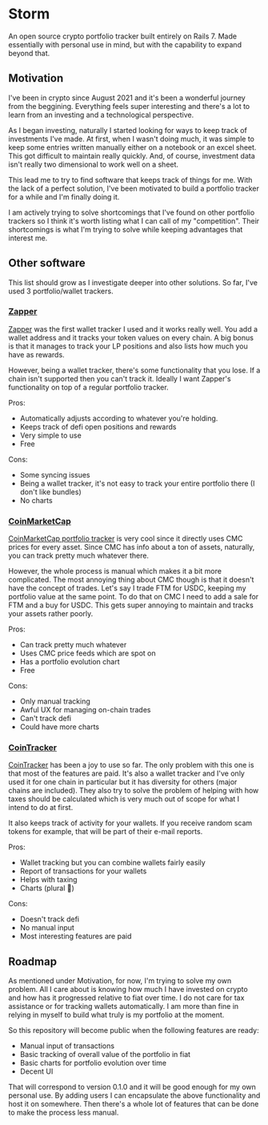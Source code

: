 # Storm

An open source crypto portfolio tracker built entirely on Rails 7.
Made essentially with personal use in mind, but with the capability to expand beyond that.

## Motivation

I've been in crypto since August 2021 and it's been a wonderful journey from the beggining.
Everything feels super interesting and there's a lot to learn from an investing and a technological perspective.

As I began investing, naturally I started looking for ways to keep track of investments I've made.
At first, when I wasn't doing much, it was simple to keep some entries written manually either on a notebook or an excel sheet.
This got difficult to maintain really quickly. And, of course, investment data isn't really two dimensional to work well on a sheet.

This lead me to try to find software that keeps track of things for me.
With the lack of a perfect solution, I've been motivated to build a portfolio tracker for a while and I'm finally doing it.

I am actively trying to solve shortcomings that I've found on other portfolio trackers so I think it's worth listing what I can call of my "competition".
Their shortcomings is what I'm trying to solve while keeping advantages that interest me.

## Other software

This list should grow as I investigate deeper into other solutions. So far, I've used 3 portfolio/wallet trackers.

### [Zapper](https://zapper.fi/)

[Zapper](https://zapper.fi/dashboard) was the first wallet tracker I used and it works really well. You add a wallet address and it tracks your token values on every chain.
A big bonus is that it manages to track your LP positions and also lists how much you have as rewards.

However, being a wallet tracker, there's some functionality that you lose. If a chain isn't supported then you can't track it.
Ideally I want Zapper's functionality on top of a regular portfolio tracker.

Pros:
  * Automatically adjusts according to whatever you're holding.
  * Keeps track of defi open positions and rewards
  * Very simple to use
  * Free

Cons:
  * Some syncing issues
  * Being a wallet tracker, it's not easy to track your entire portfolio there (I don't like bundles)
  * No charts

### [CoinMarketCap](https://coinmarketcap.com/)

[CoinMarketCap portfolio tracker](https://coinmarketcap.com/portfolio-tracker/) is very cool since it directly uses CMC prices for every asset.
Since CMC has info about a ton of assets, naturally, you can track pretty much whatever there.

However, the whole process is manual which makes it a bit more complicated.
The most annoying thing about CMC though is that it doesn't have the concept of trades.
Let's say I trade FTM for USDC, keeping my portfolio value at the same point.
To do that on CMC I need to add a sale for FTM and a buy for USDC.
This gets super annoying to maintain and tracks your assets rather poorly.

Pros:
  * Can track pretty much whatever
  * Uses CMC price feeds which are spot on
  * Has a portfolio evolution chart
  * Free

Cons:
  * Only manual tracking
  * Awful UX for managing on-chain trades
  * Can't track defi
  * Could have more charts

### [CoinTracker](https://www.cointracker.io/)

[CoinTracker](https://www.cointracker.io/) has been a joy to use so far. The only problem with this one is that most of the features are paid.
It's also a wallet tracker and I've only used it for one chain in particular but it has diversity for others (major chains are included).
They also try to solve the problem of helping with how taxes should be calculated which is very much out of scope for what I intend to do at first.

It also keeps track of activity for your wallets. If you receive random scam tokens for example, that will be part of their e-mail reports.

Pros:
  * Wallet tracking but you can combine wallets fairly easily
  * Report of transactions for your wallets
  * Helps with taxing
  * Charts (plural :rocket:)

Cons:
  * Doesn't track defi
  * No manual input
  * Most interesting features are paid

## Roadmap

As mentioned under Motivation, for now, I'm trying to solve my own problem.
All I care about is knowing how much I have invested on crypto and how has it progressed relative to fiat over time.
I do not care for tax assistance or for tracking wallets automatically.
I am more than fine in relying in myself to build what truly is my portfolio at the moment.

So this repository will become public when the following features are ready:
  * Manual input of transactions
  * Basic tracking of overall value of the portfolio in fiat
  * Basic charts for portfolio evolution over time
  * Decent UI

That will correspond to version 0.1.0 and it will be good enough for my own personal use.
By adding users I can encapsulate the above functionality and host it on somewhere.
Then there's a whole lot of features that can be done to make the process less manual.
